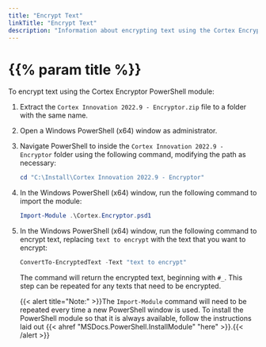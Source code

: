 ```yaml
---
title: "Encrypt Text"
linkTitle: "Encrypt Text"
description: "Information about encrypting text using the Cortex Encryptor."
---
```


# {{% param title %}}

To encrypt text using the Cortex Encryptor PowerShell module:

1. Extract the `Cortex Innovation 2022.9 - Encryptor.zip` file to a folder with the same name.
1. Open a Windows PowerShell (x64) window as administrator.
1. Navigate PowerShell to inside the `Cortex Innovation 2022.9 - Encryptor` folder using the following command, modifying the path as necessary:

    ```powershell
    cd "C:\Install\Cortex Innovation 2022.9 - Encryptor"
    ```

1. In the Windows PowerShell (x64) window, run the following command to import the module:

    ```powershell
    Import-Module .\Cortex.Encryptor.psd1
    ```

1. In the Windows PowerShell (x64) window, run the following command to encrypt text, replacing `text to encrypt` with the text that you want to encrypt:

    ```powershell
    ConvertTo-EncryptedText -Text "text to encrypt"
    ```

    The command will return the encrypted text, beginning with `#_`. This step can be repeated for any texts that need to be encrypted.

    {{< alert title="Note:" >}}The `Import-Module` command will need to be repeated every time a new PowerShell window is used. To install the PowerShell module so that it is always available, follow the instructions laid out {{< ahref "MSDocs.PowerShell.InstallModule" "here" >}}.{{< /alert >}}
